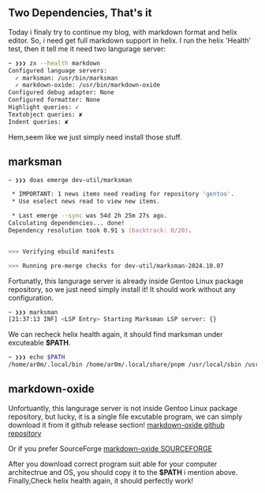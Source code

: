 ## Two Dependencies, That's it
Today i finaly try to continue my blog, with markdown format and helix editor.
So, i need get full markdown support in helix.
I run the helix 'Health' test, then it tell me it need two langurage server:
```zsh
~ ❯❯❯ zx --health markdown
Configured language servers:
  ✓ marksman: /usr/bin/marksman
  ✓ markdown-oxide: /usr/bin/markdown-oxide
Configured debug adapter: None
Configured formatter: None
Highlight queries: ✓
Textobject queries: ✘
Indent queries: ✘
```
Hem,seem like we just simply need install those stuff.
## marksman
```zsh
~ ❯❯❯ doas emerge dev-util/marksman 

 * IMPORTANT: 1 news items need reading for repository 'gentoo'.
 * Use eselect news read to view new items.

 * Last emerge --sync was 54d 2h 25m 27s ago.
Calculating dependencies... done!
Dependency resolution took 0.91 s (backtrack: 0/20).


>>> Verifying ebuild manifests

>>> Running pre-merge checks for dev-util/marksman-2024.10.07
```

Fortunatly, this langurage server is already inside Gentoo Linux package repository, so we just need simply install it!
It should work without any configuration.
```zsh
~ ❯❯❯ marksman                                                                                                                                                                                ✘ 130
[21:37:13 INF] <LSP Entry> Starting Marksman LSP server: {}
```
We can recheck helix health again, it should find marksman under excuteable **$PATH**.
```zsh
~ ❯❯❯ echo $PATH                                                                                                                                                                              ✘ 130
/home/ar0m/.local/bin /home/ar0m/.local/share/pnpm /usr/local/sbin /usr/local/bin /usr/bin /opt/bin /usr/lib/llvm/19/bin /usr/lib/llvm/18/bin /etc/eselect/wine/bin /opt/cuda/bin
```

## markdown-oxide
Unfortuantly, this langurage server is not inside Gentoo Linux package repository,
but lucky, it is a single file excutable program, we can simply download it from it github release section!
[markdown-oxide github repository](https://github.com/Feel-ix-343/markdown-oxide)

Or if you prefer SourceForge
[markdown-oxide SOURCEFORGE](https://sourceforge.net/projects/markdown-oxide.mirror/)

After you download correct program suit able for your computer architectrue and OS, you should copy it to the **$PATH** i mention above.
Finally,Check helix health again, it should perfectly work!

